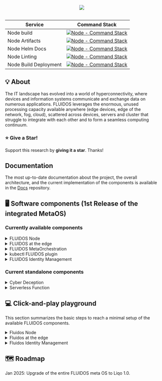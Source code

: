 <div style="text-align:center"><img src=".assets/img/fluidos-banner.png" style="max-width: 60%;"/></div>

<br>

<div align="center">

|Service|Command Stack|
|---------------|:----------------------------------------------------------------------------------------------------------------------------------------------------------------------------------------------------------------------------------------:
| Node build      |          [![Node - Command Stack](https://github.com/fluidos-project/node/actions/workflows/build.yaml/badge.svg)](https://github.com/fluidos-project/node/actions/workflows/build.yaml)
| Node Artifacts     |          [![Node - Command Stack](https://github.com/fluidos-project/node/actions/workflows/check_artifacts.yaml/badge.svg)](https://github.com/fluidos-project/node/actions/workflows/check_artifacts.yaml)
| Node Helm Docs     |          [![Node - Command Stack](https://github.com/fluidos-project/node/actions/workflows/check-helm-documentation.yml/badge.svg)](https://github.com/fluidos-project/node/actions/workflows/check-helm-documentation.yml)
| Node Linting    |          [![Node - Command Stack](https://github.com/fluidos-project/node/actions/workflows/lint.yaml/badge.svg)](https://github.com/fluidos-project/node/actions/workflows/lint.yaml)
| Node Build Deployment    |          [![Node - Command Stack](https://github.com/fluidos-project/node/actions/workflows/pages/pages-build-deployment/badge.svg)](https://github.com/fluidos-project/node/actions/workflows/pages/pages-build-deployment)

</div>


## :bulb: About

The IT landscape has evolved into a world of hyperconnectivity, where devices and information systems communicate and exchange data on numerous applications. FLUIDOS leverages the enormous, unused processing capacity available anywhere (edge devices, edge of the network, fog, cloud), scattered across devices, servers and cluster that struggle to integrate with each other and to form a seamless computing continuum.

### :star: Give a Star!

Support this research by **giving it a star**. Thanks!

## Documentation

The most up-to-date documentation about the project, the overall architecture, and the current implementation of the components is available in the [Docs](https://github.com/fluidos-project/Docs) repository.


## :desktop_computer: Software components (1st Release of the integrated MetaOS)

### Currently available components

<details>
    <summary> FLUIDOS Node </summary>

- A component that can consist of either a single device or a set of devices, primarily serving as a representation of a Kubernetes cluster. It is managed by a single Kubernetes Control Plane. For additional information, check the [FLUIDOS node repository](https://github.com/fluidos-project/node).

- [FLUIDOS Node 1st Release](https://github.com/fluidos-project/node/releases/tag/v0.0.3)

</details>


<details>
    <summary> FLUIDOS at the edge</summary>

- FLUIDOS at the edge: a minimal architecture for running the FLUIDOS components at the edge of the network on some STM boards, leveraging KubeEdge. For additional information, check the [FLUIDOS at the Edge repository](https://github.com/fluidos-project/fluidos-edge).

- [FLUIDOS at the edge 1st Release](https://github.com/fluidos-project/fluidos-edge/releases/tag/v0.1)

</details>

<details>
    <summary> FLUIDOS MetaOrchestration</summary>

- FLUIDOS meta-orchestration:
    This component provides functionality to perform intent-based meta orchestration of workloads within FLUIDOS continuum.
    The component relies on the functionality provided by the FLUIDOS node (see above) to perform resource discovery and acquisition.
    The project itself is extensible, allowing the definition of specific models, or rule/heuristics, for the orchestration of the deployed workloads. For additional information, check the [FLUIDOS model-based Meta Orchestration repository](https://github.com/fluidos-project/fluidos-modelbased-metaorchestrator/).

- [FLUIDOS meta-orchestration 1st Release](https://github.com/fluidos-project/fluidos-modelbased-metaorchestrator/releases/tag/v0.0.3)

</details>

<details>
    <summary> kubectl FLUIDOS plugin</summary>

- kubectl FLUIDOS plugin:
    This project provides an extension (plugin) to kubectl to seamlessly interact with FLUIDOS components, namely meta-orchestrator(s).
    The project is developed using Python, and it acts as a bridge between traditional kubernetes requests and the one processed by the model-based meta orchestrator.
    Note that the pluging also allows interaction with the MSPL-based meta-orchestrator, thus providing a developer a single tool for transparently interacting with the FLUIDOS components. For additional information, check the [kubectl FLUIDOS plugin](https://github.com/fluidos-project/kubectl-fluidos-plugin/).

- [kubectl FLUIDOS plugin 1st Release](https://github.com/fluidos-project/kubectl-fluidos-plugin/releases/tag/0.0.1)

</details>

<details>
    <summary> FLUIDOS Identity Management</summary>

- FLUIDOS Identity Management:
    This component consists in an Aries agent modified for use dp-abc cryptography combined with Hyperledger Fabric as VDR to provide a very powerful interface when working with DID's, issuing VCredentials or using smart contracts. 
    These tools will help to secure any scenario that may occur in FLUIDOS and bring us an API with which we can, among other things; issue VCredentials, create DIDs for FLUIDS entities, create Verifiable Presentations from VCredentials and verify said VCredentials/VPresentations. For additional information, check the [Fluidos Identity Management Aries Framework](https://github.com/fluidos-project/idm-fluidos-aries-framework-go).

- [FLUIDOS Identity Management 1st Release](https://github.com/fluidos-project/idm-fluidos-aries-framework-go/releases/tag/v.1.0.0)

</details>

### Current standalone components

<details>
    <summary> Cyber Deception </summary>

- A component to provide Cloud Native Cyber Deception as a service, thus enhancing the overall security of the FLUIDOS ecosystem. For additional information, check the [Cyber Deception repository](https://github.com/fluidos-project/cyber-deception).

- [Cyber Deception 1st Release](https://github.com/fluidos-project/cyber-deception/releases/tag/v0.0.1)

</details>

<details>
    <summary> Serverless Function</summary>

- We leverage [fission.io](https://fission.io/), a framework for serverless functions on Kubernetes, to seamlessly execute functions in a multi-cluster environment based on FLUIDOS (or Liqo). This enables developers to deploy lightweight, event-driven code that scales dynamically on demand. A detailed description of the installation steps is provided at page [Serverless in multi-cluster environment](https://github.com/fluidos-project/multi-cluster-serverless-functions).

</details>

## :computer: Click-and-play playground
This section summarizes the basic steps to reach a minimal setup of the available FLUIDOS components.

<details>
    <summary> Fluidos Node </summary>

### Fluidos Node

- You can set up a FLUIDOS Node testbed using KIND (Kubernetes in Docker), which represents the simplest method to install this software on your local machine. [Begin your journey here.](https://github.com/fluidos-project/node/tree/main/testbed/kind).

</details>

<details>
    <summary> Fluidos at the edge </summary>

### Fluidos at the edge

- A minimal architecture for running the FLUIDOS components at the edge of the network on some STM boards, leveraging KubeEdge.

</details>

<details>
    <summary> Fluidos Identity Management</summary>

### Fluidos Identity Management
- To build a functional demo of the component, check the following guide [Fluidos Identity Management Guideline](https://github.com/fluidos-project/idm-fluidos-aries-framework-go/blob/main/README.md).

</details>  


## :world_map: Roadmap

Jan 2025: Upgrade of the entire FLUIDOS meta OS to Liqo 1.0.
